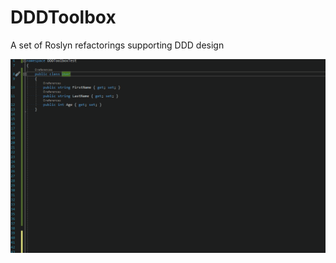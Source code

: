 # DDDToolbox
A set of Roslyn refactorings supporting DDD design


![convert to record type](docs/record_type.gif)
